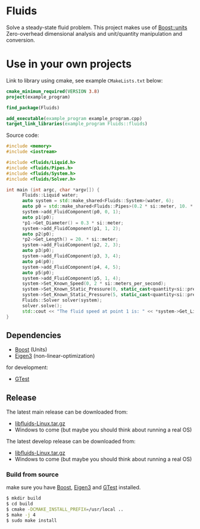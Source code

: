 # Fluids

Solve a steady-state fluid problem. This project makes use of [Boost::units](https://www.boost.org/doc/libs/1_69_0/doc/html/boost_units.html)
Zero-overhead dimensional analysis and unit/quantity manipulation and conversion.

# Use in your own projects

Link to library using cmake, see example `CMakeLists.txt` below:
```cmake
cmake_minimum_required(VERSION 3.8)
project(example_program)

find_package(Fluids)

add_executable(example_program example_program.cpp)
target_link_libraries(example_program Fluids::fluids)
``` 

Source code:
```c++
#include <memory>
#include <iostream>

#include <fluids/Liquid.h>
#include <fluids/Pipes.h>
#include <fluids/System.h>
#include <fluids/Solver.h>

int main (int argc, char *argv[]) {
      Fluids::Liquid water;
      auto system = std::make_shared<Fluids::System>(water, 6);
      auto p0 = std::make_shared<Fluids::Pipes>(0.2 * si::meter, 10. * si::meter, 46e-5 * si::meters);
      system->add_FluidComponent(p0, 0, 1);
      auto p1(p0);
      *p1->Get_Diameter() = 0.3 * si::meter;
      system->add_FluidComponent(p1, 1, 2);
      auto p2(p0);
      *p2->Get_Length() = 20. * si::meter;
      system->add_FluidComponent(p2, 2, 3);
      auto p3(p0);
      system->add_FluidComponent(p3, 3, 4);
      auto p4(p0);
      system->add_FluidComponent(p4, 4, 5);
      auto p5(p0);
      system->add_FluidComponent(p5, 1, 4);
      system->Set_Known_Speed(0, 2 * si::meters_per_second);
      system->Set_Known_Static_Pressure(0, static_cast<quantity<si::pressure>>(2. * si::bar));
      system->Set_Known_Static_Pressure(5, static_cast<quantity<si::pressure>>(1. * si::bar));
      Fluids::Solver solver(system);
      solver.solve();
      std::cout << "The fluid speed at point 1 is: " << *system->Get_Liquid(1)->Get_speed();
}

```


## Dependencies

- [Boost](https://www.boost.org/) (Units)
- [Eigen3](http://eigen.tuxfamily.org/index.php?title=Main_Page) (non-linear-optimization)

for development:

- [GTest](https://github.com/google/googletest/)

## Release
The latest main release can be downloaded from:

- [libfluids-Linux.tar.gz](https://gitlab.com/HAN-thesis/fluids/-/jobs/artifacts/master/raw/libfluids-Linux.tar.gz?job=release)
- Windows to come (but maybe you should think about running a real OS)

The latest develop release can be downloaded from:

- [libfluids-Linux.tar.gz](https://gitlab.com/HAN-thesis/fluids/-/jobs/artifacts/develop/raw/libfluids-Linux.tar.gz?job=release)
- Windows to come (but maybe you should think about running a real OS)

### Build from source

make sure you have [Boost](https://www.boost.org/), [Eigen3](http://eigen.tuxfamily.org/index.php?title=Main_Page) and [GTest](https://github.com/google/googletest/) installed.

```bash
$ mkdir build
$ cd build
$ cmake -DCMAKE_INSTALL_PREFIX=/usr/local ..
$ make -j 4
$ sudo make install
```


